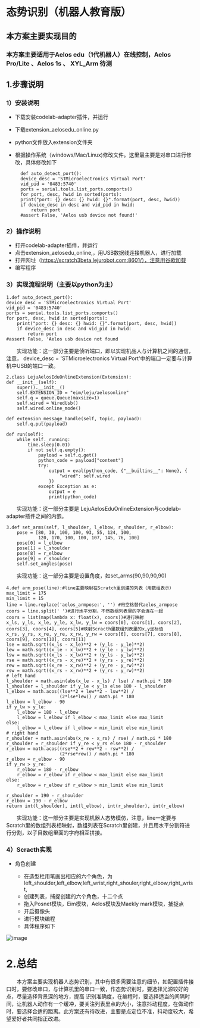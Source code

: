 # 态势识别（机器人教育版）
## 本方案主要实现目的
### 本方案主要适用于Aelos edu（1代机器人）在线控制，Aelos Pro/Lite 、Aelos 1s 、 XYL_Arm 待测
## 1.步骤说明
### 1）安装说明
+   下载安装codelab-adapter插件，并运行
+   下载extension_aelosedu_online.py
+   python文件放入extension文件夹
+ 根据操作系统（windows/Mac/Linux)修改文件。这里最主要是对串口进行修改，具体修改如下

		def auto_detect_port():
    	device_desc = 'STMicroelectronics Virtual Port'
   		vid_pid = '0483:5740'
    	ports = serial.tools.list_ports.comports()
    	for port, desc, hwid in sorted(ports):
        print("port: {} desc: {} hwid: {}".format(port, desc, hwid))
        if device_desc in desc and vid_pid in hwid:
            return port
    	#assert False, 'Aelos usb device not found!'



### 2）操作说明
+ 打开codelab-adapter插件，并运行
+ 点击extension_aelosedu_online,，用USB数据线连接机器人，进行加载
+ 打开网址（https://scratch3beta.lejurobot.com:8601/），注意用谷歌加载
+ 编写程序

### 3）实现流程说明（主要以python为主）
    1.def auto_detect_port():
    device_desc = 'STMicroelectronics Virtual Port'
    vid_pid = '0483:5740'
    ports = serial.tools.list_ports.comports()
    for port, desc, hwid in sorted(ports):
        print("port: {} desc: {} hwid: {}".format(port, desc, hwid))
        if device_desc in desc and vid_pid in hwid:
            return port
    #assert False, 'Aelos usb device not found

&#8194;&#8194;&#8194;&#8194;实现功能：这一部分主要是侦听端口，即以实现机品人与计算机之间的通信，注意，
device_desc = 'STMicroelectronics Virtual Port'中的端口一定要与计算机中USB的端口一致。

 
    2.class LejuAelosEduOnlineExtension(Extension):
    def __init__(self):
        super().__init__()
        self.EXTENSION_ID = "eim/leju/aelosonline"
        self.q = queue.Queue(maxsize=1)
        self.wired = WiredUsb()
        self.wired.online_mode()

    def extension_message_handle(self, topic, payload):
        self.q.put(payload)

    def run(self):
        while self._running:
            time.sleep(0.01)
            if not self.q.empty():
                payload = self.q.get()
                python_code = payload["content"]
                try:
                    output = eval(python_code, {"__builtins__": None}, {
                        "wired": self.wired
                    })
                except Exception as e:
                    output = e
                    print(python_code)
&#8194;&#8194;&#8194;&#8194;实现功能：这一部分主要是 LejuAelosEduOnlineExtension与codelab-adapter插件之间的内嵌。

	3.def set_arms(self, l_shoulder, l_elbow, r_shoulder, r_elbow):
        pose = [80, 30, 100, 100, 93, 55, 124, 100,
                120, 170, 100, 100, 107, 145, 76, 100]
        pose[0] = l_elbow
        pose[1] = l_shoulder
        pose[8] = r_elbow
        pose[9] = r_shoulder
        self.set_angles(pose)
&#8194;&#8194;&#8194;&#8194;实现功能：这一部分主要是设置角度，如set_arms(90,90,90,90)
	


	4.def arm_pose(line):#line主要映射在Scratch里创建的列表（用数组表示）
    max_limit = 175
    min_limit = 15
    line = line.replace('aelos_armpose:', '') #用空格替代aelos_armpose
    coors = line.split(' ')#进行水平分割，不然数组列表里的字会连在一起
    coors = list(map(lambda x: float(x), coors))#进行映射
    x_ls, y_ls, x_le, y_le, x_lw, y_lw = coors[0], coors[1], coors[2], coors[3], coors[4], coors[5]#映射Scracth里数组列表里的x,y坐标值
    x_rs, y_rs, x_re, y_re, x_rw, y_rw = coors[6], coors[7], coors[8], coors[9], coors[10], coors[11]
    lse = math.sqrt((x_ls - x_le)**2 + (y_ls - y_le)**2)
    lew = math.sqrt((x_le - x_lw)**2 + (y_le - y_lw)**2)
    lsw = math.sqrt((x_ls - x_lw)**2 + (y_ls - y_lw)**2)
    rse = math.sqrt((x_rs - x_re)**2 + (y_rs - y_re)**2)
    rew = math.sqrt((x_re - x_rw)**2 + (y_re - y_rw)**2)
    rsw = math.sqrt((x_rs - x_rw)**2 + (y_rs - y_rw)**2)
    # left hand
    l_shoulder = math.asin(abs(x_le - x_ls) / lse) / math.pi * 180
    l_shoulder = l_shoulder if y_le < y_ls else 180 - l_shoulder
    l_elbow = math.acos((lse**2 + lew**2 - lsw**2) /
                        (2*lse*lew)) / math.pi * 180
    l_elbow = l_elbow - 90
    if y_lw > y_le:
        l_elbow = 180 - l_elbow
        l_elbow = l_elbow if l_elbow < max_limit else max_limit
    else:
        l_elbow = l_elbow if l_elbow > min_limit else min_limit
    # right hand
    r_shoulder = math.asin(abs(x_re - x_rs) / rse) / math.pi * 180
    r_shoulder = r_shoulder if y_re < y_rs else 180 - r_shoulder
    r_elbow = math.acos((rse**2 + rew**2 - rsw**2) /
                        (2*rse*rew)) / math.pi * 180
    r_elbow = r_elbow - 90
    if y_rw > y_re:
        r_elbow = 180 - r_elbow
        r_elbow = r_elbow if r_elbow < max_limit else max_limit
    else:
        r_elbow = r_elbow if r_elbow > min_limit else min_limit

    r_shoulder = 190 - r_shoulder
    r_elbow = 190 - r_elbow
    return int(l_shoulder), int(l_elbow), int(r_shoulder), int(r_elbow)

&#8194;&#8194;&#8194;&#8194;实现功能：这一部分主要是实现机器人态势模仿，注意，line一定要与Scratch里的数组列表相映射，数组列表在Scratch里创建，并且用水平分割符进行分割，以子目数组里面的字府相互拼接。


### 4）Scracth实现
+ 角色创建

    * 在造型栏用笔画出相应的六个角色，为left_shoulder,left_elbow,left_wrist,right_shouler,right_elbow,right_wrist,
    * 创建列表，捕捉创建的六个角色，十二个点
    * 拖入Posnet模块，Eim模块，Aelos模块及Maekly mark模块，捕捉点
    * 开启摄像头
    * 进行模块编程
    * 具体程序如下








![image](https://note.youdao.com/yws/api/personal/file/WEB7e4ba50d0ea4b7334f143920a51d3f3a?method=download&shareKey=05b58db8f89fb93d08a10c97dd45ba79)



# 2.总结
&#8194;&#8194;&#8194;&#8194;本方案主要实现机器人态势识别，其中有很多需要注意的细节，如配置插件接口时，要修改串口，与计算机里的串口一致，作态势识别时，要选择光源较好的点，尽量选择背景深的地方，提高
识别准确度，在编程时，要选择适当的间隔时间，让机器人动作有一个缓冲，要关注列表里点的大小，注意抖动程度，在做动作时，要选择合适的距离。此方案还有待改进，主要是点定位不准，抖动度较大，希望爱好者共同指正改进。